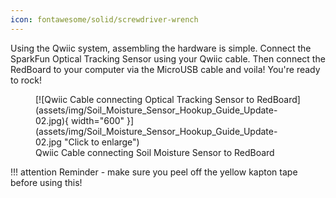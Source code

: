 ```yaml
---
icon: fontawesome/solid/screwdriver-wrench
---
```



Using the Qwiic system, assembling the hardware is simple. Connect the SparkFun Optical Tracking Sensor using your Qwiic cable. Then connect the RedBoard to your computer via the MicroUSB cable and voila! You're ready to rock! 

<figure markdown>
[![Qwiic Cable connecting Optical Tracking Sensor to RedBoard](assets/img/Soil_Moisture_Sensor_Hookup_Guide_Update-02.jpg){ width="600" }](assets/img/Soil_Moisture_Sensor_Hookup_Guide_Update-02.jpg "Click to enlarge")
<figcaption markdown>Qwiic Cable connecting Soil Moisture Sensor to RedBoard</figcaption>
</figure>


!!! attention
	Reminder - make sure you peel off the yellow kapton tape before using this! 
